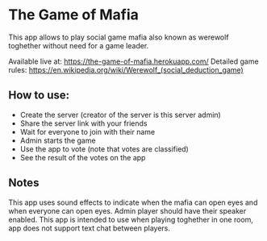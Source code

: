 # The Game of Mafia

This app allows to play social game mafia also known as werewolf toghether without need for a game leader.

Available live at: https://the-game-of-mafia.herokuapp.com/
Detailed game rules: https://en.wikipedia.org/wiki/Werewolf_(social_deduction_game)


## How to use:
- Create the server (creator of the server is this server admin)
- Share the server link with your friends
- Wait for everyone to join with their name
- Admin starts the game
- Use the app to vote (note that votes are classified)
- See the result of the votes on the app

## Notes
This app uses sound effects to indicate when the mafia can open eyes and when everyone can open eyes. Admin player should have their speaker enabled.
This app is intended to use when playing toghether in one room, app does not support text chat between players.
